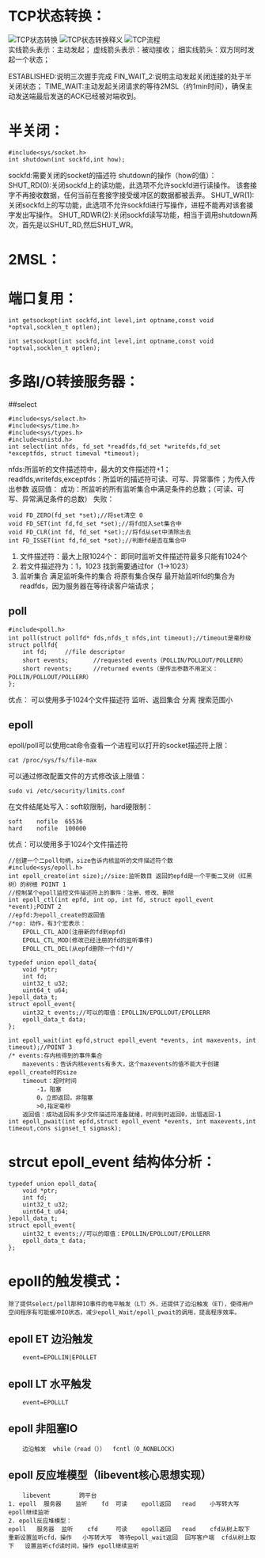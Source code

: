 # TCP状态转换：</br>
![TCP状态转换](https://user-images.githubusercontent.com/37798962/88628960-3e51f900-d0e1-11ea-997d-3025f0d5821e.jpg)
![TCP状态转换释义](https://user-images.githubusercontent.com/37798962/88628966-40b45300-d0e1-11ea-8dfb-43bcce189f0d.jpg)
![TCP流程](https://user-images.githubusercontent.com/37798962/88631466-c554a080-d0e4-11ea-8fb6-628843c9ea8b.jpg)</br>
实线箭头表示：主动发起；
虚线箭头表示：被动接收；
细实线箭头：双方同时发起一个状态；

ESTABLISHED:说明三次握手完成
FIN_WAIT_2:说明主动发起关闭连接的处于半关闭状态；
TIME_WAIT:主动发起关闭请求的等待2MSL（约1min时间），确保主动发送端最后发送的ACK已经被对端收到。


# 半关闭：
```
#include<sys/socket.h>
int shutdown(int sockfd,int how);
```
sockfd:需要关闭的socket的描述符
shutdown的操作（how的值）：
SHUT_RD(0):关闭sockfd上的读功能，此选项不允许sockfd进行读操作。
该套接字不再接收数据，任何当前在套接字接受缓冲区的数据都被丢弃。
SHUT_WR(1):关闭sockfd上的写功能，此选项不允许sockfd进行写操作，进程不能再对该套接字发出写操作。
SHUT_RDWR(2):关闭sockfd读写功能，相当于调用shutdown两次，首先是以SHUT_RD,然后SHUT_WR。

# 2MSL：

# 端口复用：
```
int getsockopt(int sockfd,int level,int optname,const void *optval,socklen_t optlen);

int setsockopt(int sockfd,int level,int optname,const void *optval,socklen_t optlen);
```
# 多路I/O转接服务器：
##select
```
#include<sys/select.h>
#include<sys/time.h>
#include<sys/types.h>
#include<unistd.h>
int select(int nfds, fd_set *readfds,fd_set *writefds,fd_set *exceptfds, struct timeval *timeout);
```
nfds:所监听的文件描述符中，最大的文件描述符+1；
readfds,writefds,exceptfds：所监听的描述符可读、可写、异常事件；为传入传出参数
返回值： 成功：所监听的所有监听集合中满足条件的总数；（可读、可写、异常满足条件的总数）
        失败：

```
void FD_ZERO(fd_set *set);//将set清空 0
void FD_SET(int fd,fd_set *set);//将fd加入set集合中
void FD_CLR(int fd, fd_set *set);//将fd从set中清除出去
int FD_ISSET(int fd,fd_set *set);//判断fd是否在集合中
```
1. 文件描述符：最大上限1024个：
    即同时监听文件描述符最多只能有1024个
2. 若文件描述符为：1，1023 找到需要通过for（1->1023）
3. 监听集合
    满足监听条件的集合
    将原有集合保存
最开始监听lfd的集合为readfds，因为服务器在等待读客户端请求；
## poll
```
#include<poll.h>
int poll(struct pollfd* fds,nfds_t nfds,int timeout);//timeout是毫秒级
struct pollfd{
    int fd;     //file descriptor
    short events;       //requested events（POLLIN/POLLOUT/POLLERR）
    short revents;      //returned events（是传出参数不用定义：POLLIN/POLLOUT/POLLERR）
};
```
优点： 可以使用多于1024个文件描述符
      监听、返回集合    分离
      搜索范围小

## epoll

epoll/poll可以使用cat命令查看一个进程可以打开的socket描述符上限：
```
cat /proc/sys/fs/file-max
```
可以通过修改配置文件的方式修改该上限值：
```
sudo vi /etc/security/limits.conf
```
在文件结尾处写入：soft软限制，hard硬限制：
```
soft    nofile  65536
hard    nofile  100000
```
优点：可以使用多于1024个文件描述符
```
//创建一个二poll句柄，size告诉内核监听的文件描述符个数
#include<sys/epoll.h>
int epoll_create(int size);//size:监听数目 返回的epfd是一个平衡二叉树（红黑树）的树根 POINT 1
//控制某个epoll监控文件描述符上的事件：注册、修改、删除
int epoll_ctl(int epfd, int op, int fd, struct epoll_event *event);POINT 2
//epfd:为epoll_create的返回值
/*op: 动作，有3个宏表示：
    EPOLL_CTL_ADD(注册新的fd到epfd)
    EPOLL_CTL_MOD(修改已经注册的fd的监听事件)
    EPOLL_CTL_DEL(从epfd删除一个fd)*/

typedef union epoll_data{
    void *ptr;
    int fd;
    uint32_t u32;
    uint64_t u64;
}epoll_data_t;
struct epoll_event{
    uint32_t events;//可以的取值：EPOLLIN/EPOLLOUT/EPOLLERR
    epoll_data_t data;
};

int epoll_wait(int epfd,struct epoll_event *events, int maxevents, int timeout);//POINT 3
/* events:存内核得到的事件集合
    maxevents：告诉内核events有多大，这个maxevents的值不能大于创建epoll_create时的size
    timeout：超时时间
        -1，阻塞
        0，立即返回，非阻塞
        >0,指定毫秒
    返回值：成功返回有多少文件描述符准备就绪，时间到时返回0，出错返回-1
int epoll_pwait(int epfd,struct epoll_event *events, int maxevents,int timeout,cons signset_t sigmask);
```
# strcut epoll_event 结构体分析：
```
typedef union epoll_data{
    void *ptr;
    int fd;
    uint32_t u32;
    uint64_t u64;
}epoll_data_t;
struct epoll_event{
    uint32_t events;//可以的取值：EPOLLIN/EPOLLOUT/EPOLLERR
    epoll_data_t data;
};
```

# epoll的触发模式：
    除了提供select/poll那种IO事件的电平触发（LT）外，还提供了边沿触发（ET），使得用户空间程序有可能缓冲IO状态，减少epoll_Wait/epoll_pwait的调用，提高程序效率。
## epoll ET 边沿触发
        event=EPOLLIN|EPOLLET
## epoll LT 水平触发
        event=EPOLLLT
## epoll 非阻塞IO
        边沿触发  while（read（））  fcntl（O_NONBLOCK)
## epoll 反应堆模型（libevent核心思想实现）
        libevent        跨平台
    1. epoll  服务器    监听    fd  可读    epoll返回   read    小写转大写  epoll继续监听
    2. epoll反应堆模型：
    epoll   服务器  监听    cfd     可读    epoll返回   read    cfd从树上取下   重新设置监听cfd，操作   小写转大写  等待epoll_wait返回  回写客户端  cfd从树上取下   设置监听cfd读时间，操作 epoll继续监听
      